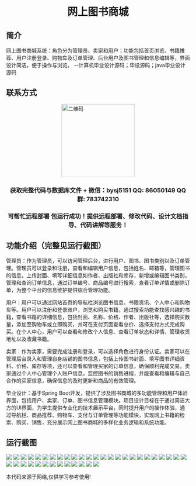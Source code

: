 <p><h1 align="center">网上图书商城</h1></p>

## 简介
网上图书商城系统：角色分为管理员、卖家和用户；功能包括首页浏览、书籍推荐、用户注册登录、购物车及订单管理、后台用户及图书管理和信息编辑等，界面设计简洁，便于操作与浏览。    --计算机毕业设计源码；毕设源码；java毕业设计源码


## 联系方式
<img src="https://bs-1329754181.cos.ap-shanghai.myqcloud.com/wx.jpg" alt="二维码" style="display: block; margin: 0 auto;" width="200px">
<p><h3 align="center">获取完整代码与数据库文件 + 微信：bysj5151 QQ: 86050149 QQ群: 783742310</h3></p>
<p><h3 align="center">可帮忙远程部署 包运行成功！提供远程部署、修改代码、设计文档指导、代码讲解等服务！</h3></p>

## 功能介绍（完整见运行截图）
管理员：作为管理员，可以访问管理后台，进行用户、图书、图书类别以及订单管理。管理员可以登录和注册，查看和编辑用户信息，包括姓名、邮箱等，管理图书的信息，上传封面、填写详细信息如作者、出版社和库存，新增或编辑图书类别，管理和查询订单信息，通过订单编号、商品编号进行搜索，查看订单详情或删除订单，为整个平台的信息维护提供综合管理功能。

用户：用户可以通过网站首页的导航栏浏览图书信息、书籍资讯、个人中心和购物车等。用户可以注册和登录账户，浏览和购买书籍，通过搜索功能查找感兴趣的书籍，查看书籍的详细信息，包括封面、名称、价格、作者、出版社等，选择购买数量，添加至购物车或立即购买，并可在支付页面查看总价、选择支付方式完成购买。在个人中心，用户可以查看和修改个人信息、查看订单状态和详情、管理收货地址以及收藏书籍。

卖家：作为卖家，需要完成注册和登录，可以选择角色进行身份认证。卖家可以在管理后台录入和管理自身店铺的图书信息，包括上传图书封面、填写图书详细资料、价格、库存等项，还可以查看和管理买家的订单信息，确保顺利完成交易。卖家通过个人中心管理个人账户信息，监控图书的销售进程，并能查看和编辑与自己合作的买家信息，确保信息的及时更新和商品的有效管理。

毕业设计：基于Spring Boot开发，提供了涉及图书商城的多功能管理和用户体验界面，包括用户、卖家、订单、图书信息管理模块。项目设计目标在于通过简洁大方的UI界面，为学生提供专业化的技术展示平台，同时提升用户的操作体验，通过导航栏、商品推荐、购物车、支付与订单管理等功能模块，实现网上书籍的检索、购买、销售，充分展示网上图书商城的多样化业务逻辑和系统功能。


## 运行截图
![](https://bs-1329754181.cos.ap-shanghai.myqcloud.com/spring/OnlineBookStore1/img/001.jpg)
![](https://bs-1329754181.cos.ap-shanghai.myqcloud.com/spring/OnlineBookStore1/img/002.jpg)
![](https://bs-1329754181.cos.ap-shanghai.myqcloud.com/spring/OnlineBookStore1/img/003.jpg)
![](https://bs-1329754181.cos.ap-shanghai.myqcloud.com/spring/OnlineBookStore1/img/004.jpg)
![](https://bs-1329754181.cos.ap-shanghai.myqcloud.com/spring/OnlineBookStore1/img/005.jpg)
![](https://bs-1329754181.cos.ap-shanghai.myqcloud.com/spring/OnlineBookStore1/img/006.jpg)
![](https://bs-1329754181.cos.ap-shanghai.myqcloud.com/spring/OnlineBookStore1/img/007.jpg)
![](https://bs-1329754181.cos.ap-shanghai.myqcloud.com/spring/OnlineBookStore1/img/008.jpg)
![](https://bs-1329754181.cos.ap-shanghai.myqcloud.com/spring/OnlineBookStore1/img/009.jpg)
![](https://bs-1329754181.cos.ap-shanghai.myqcloud.com/spring/OnlineBookStore1/img/010.jpg)
![](https://bs-1329754181.cos.ap-shanghai.myqcloud.com/spring/OnlineBookStore1/img/011.jpg)
![](https://bs-1329754181.cos.ap-shanghai.myqcloud.com/spring/OnlineBookStore1/img/012.jpg)
![](https://bs-1329754181.cos.ap-shanghai.myqcloud.com/spring/OnlineBookStore1/img/013.jpg)
![](https://bs-1329754181.cos.ap-shanghai.myqcloud.com/spring/OnlineBookStore1/img/014.jpg)
![](https://bs-1329754181.cos.ap-shanghai.myqcloud.com/spring/OnlineBookStore1/img/015.jpg)
![](https://bs-1329754181.cos.ap-shanghai.myqcloud.com/spring/OnlineBookStore1/img/016.jpg)
![](https://bs-1329754181.cos.ap-shanghai.myqcloud.com/spring/OnlineBookStore1/img/017.jpg)
![](https://bs-1329754181.cos.ap-shanghai.myqcloud.com/spring/OnlineBookStore1/img/018.jpg)
![](https://bs-1329754181.cos.ap-shanghai.myqcloud.com/spring/OnlineBookStore1/img/019.jpg)
![](https://bs-1329754181.cos.ap-shanghai.myqcloud.com/spring/OnlineBookStore1/img/020.jpg)
![](https://bs-1329754181.cos.ap-shanghai.myqcloud.com/spring/OnlineBookStore1/img/021.jpg)
![](https://bs-1329754181.cos.ap-shanghai.myqcloud.com/spring/OnlineBookStore1/img/022.jpg)
![](https://bs-1329754181.cos.ap-shanghai.myqcloud.com/spring/OnlineBookStore1/img/023.jpg)
![](https://bs-1329754181.cos.ap-shanghai.myqcloud.com/spring/OnlineBookStore1/img/024.jpg)
![](https://bs-1329754181.cos.ap-shanghai.myqcloud.com/spring/OnlineBookStore1/img/025.jpg)
![](https://bs-1329754181.cos.ap-shanghai.myqcloud.com/spring/OnlineBookStore1/img/026.jpg)
![](https://bs-1329754181.cos.ap-shanghai.myqcloud.com/spring/OnlineBookStore1/img/027.jpg)
![](https://bs-1329754181.cos.ap-shanghai.myqcloud.com/spring/OnlineBookStore1/img/028.jpg)
![](https://bs-1329754181.cos.ap-shanghai.myqcloud.com/spring/OnlineBookStore1/img/029.jpg)
![](https://bs-1329754181.cos.ap-shanghai.myqcloud.com/spring/OnlineBookStore1/img/030.jpg)
![](https://bs-1329754181.cos.ap-shanghai.myqcloud.com/spring/OnlineBookStore1/img/031.jpg)
![](https://bs-1329754181.cos.ap-shanghai.myqcloud.com/spring/OnlineBookStore1/img/032.jpg)
![](https://bs-1329754181.cos.ap-shanghai.myqcloud.com/spring/OnlineBookStore1/img/033.jpg)
![](https://bs-1329754181.cos.ap-shanghai.myqcloud.com/spring/OnlineBookStore1/img/034.jpg)
![](https://bs-1329754181.cos.ap-shanghai.myqcloud.com/spring/OnlineBookStore1/img/035.jpg)
![](https://bs-1329754181.cos.ap-shanghai.myqcloud.com/spring/OnlineBookStore1/img/036.jpg)
![](https://bs-1329754181.cos.ap-shanghai.myqcloud.com/spring/OnlineBookStore1/img/037.jpg)
![](https://bs-1329754181.cos.ap-shanghai.myqcloud.com/spring/OnlineBookStore1/img/038.jpg)

<p>本代码来源于网络,仅供学习参考使用!</p>
